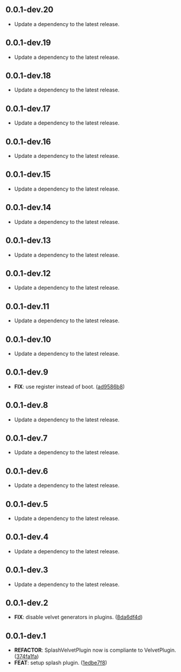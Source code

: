 ## 0.0.1-dev.20

 - Update a dependency to the latest release.

## 0.0.1-dev.19

 - Update a dependency to the latest release.

## 0.0.1-dev.18

 - Update a dependency to the latest release.

## 0.0.1-dev.17

 - Update a dependency to the latest release.

## 0.0.1-dev.16

 - Update a dependency to the latest release.

## 0.0.1-dev.15

 - Update a dependency to the latest release.

## 0.0.1-dev.14

 - Update a dependency to the latest release.

## 0.0.1-dev.13

 - Update a dependency to the latest release.

## 0.0.1-dev.12

 - Update a dependency to the latest release.

## 0.0.1-dev.11

 - Update a dependency to the latest release.

## 0.0.1-dev.10

 - Update a dependency to the latest release.

## 0.0.1-dev.9

 - **FIX**: use register instead of boot. ([ad9586b8](https://github.com/dedecube/velvet/commit/ad9586b8e33bbd9896bc0f0809ca4a373e85bff5))

## 0.0.1-dev.8

 - Update a dependency to the latest release.

## 0.0.1-dev.7

 - Update a dependency to the latest release.

## 0.0.1-dev.6

 - Update a dependency to the latest release.

## 0.0.1-dev.5

 - Update a dependency to the latest release.

## 0.0.1-dev.4

 - Update a dependency to the latest release.

## 0.0.1-dev.3

 - Update a dependency to the latest release.

## 0.0.1-dev.2

 - **FIX**: disable velvet generators in plugins. ([8da6df4d](https://github.com/dedecube/velvet/commit/8da6df4db3dffc597b55c40ca56c9c3ea8f15e33))

## 0.0.1-dev.1

 - **REFACTOR**: SplashVelvetPlugin now is compliante to VelvetPlugin. ([374fa1fa](https://github.com/dedecube/velvet/commit/374fa1faa659c4f6ed283c36c160c5051e5398da))
 - **FEAT**: setup splash plugin. ([1edbe7f8](https://github.com/dedecube/velvet/commit/1edbe7f8ab1fe1bb5204938a11b45c4537eca634))

